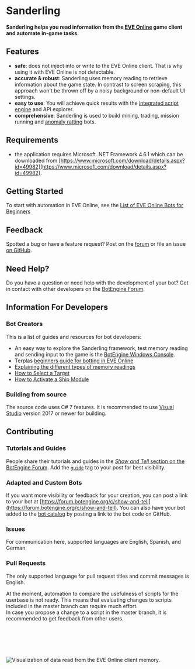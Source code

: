 # Sanderling

**Sanderling helps you read information from the [EVE Online](https://www.eveonline.com) game client and automate in-game tasks.**

## Features

+ **safe**: does not inject into or write to the EVE Online client. That is why using it with EVE Online is not detectable.
+ **accurate & robust**: Sanderling uses memory reading to retrieve information about the game state. In contrast to screen scraping, this approach won't be thrown off by a noisy background or non-default UI settings.
+ **easy to use**: You will achieve quick results with the [integrated script engine](https://github.com/Arcitectus/Sanderling/wiki/Script-Engine) and API explorer.
+ **comprehensive**: Sanderling is used to build mining, trading, mission running and [anomaly ratting](https://github.com/botengine-de/A-Bot) bots.

## Requirements

+ the application requires Microsoft .NET Framework 4.6.1 which can be downloaded from [https://www.microsoft.com/download/details.aspx?id=49982](https://www.microsoft.com/download/details.aspx?id=49982).

## Getting Started

To start with automation in EVE Online, see the [List of EVE Online Bots for Beginners](https://forum.botengine.org/t/list-of-eve-online-bots-for-beginners/629)

## Feedback

Spotted a bug or have a feature request? Post on the [forum](https://forum.botengine.org) or file an issue [on GitHub](https://github.com/Arcitectus/Sanderling/issues).

## Need Help?

Do you have a question or need help with the development of your bot? Get in contact with other developers on the [BotEngine Forum](https://forum.botengine.org).

## Information For Developers

### Bot Creators

This is a list of guides and resources for bot developers:

+ An easy way to explore the Sanderling framework, test memory reading and sending input to the game is the [BotEngine Windows Console](https://to.botengine.org/guide/windows-console).
+ Terplas [beginners guide for botting in EVE Online](https://forum.botengine.org/t/terpla-adventures-or-blog-style-guide-for-begginers/953)
+ [Explaining the different types of memory readings](https://forum.botengine.org/t/sanderling-framework-differences-between-memorymeasurement-memorymeasurementparsed-and-memorymeasurementaccu/1256)
+ [How to Select a Target](https://forum.botengine.org/t/how-to-select-a-target/600)
+ [How to Activate a Ship Module](https://forum.botengine.org/t/how-to-activate-a-ship-module-in-eve-online/602)

### Building from source
The source code uses C# 7 features. It is recommended to use [Visual Studio](https://www.visualstudio.com/) version 2017 or newer for building.

## Contributing

### Tutorials and Guides

People share their tutorials and guides in the [*Show and Tell* section on the BotEngine Forum](https://forum.botengine.org/c/show-and-tell). Add the [`guide`](https://forum.botengine.org/tags/guide) tag to your post for best visibility.

### Adapted and Custom Bots

If you want more visibility or feedback for your creation, you can post a link to your bot at [https://forum.botengine.org/c/show-and-tell](https://forum.botengine.org/c/show-and-tell).
You can also have your bot added to the [bot catalog](https://forum.botengine.org/c/bot-catalog) by posting a link to the bot code on GitHub.

### Issues

For communication here, supported languages are English, Spanish, and German.

### Pull Requests

The only supported language for pull request titles and commit messages is English.

At the moment, automation to compare the usefulness of scripts for the userbase is not ready. This means that evaluating changes to scripts included in the master branch can require much effort.    
In case you propose a change to a script in the master branch, it is recommended to get feedback from other users.


<br><br><br><br>

![Visualization of data read from the EVE Online client memory.](image/uitree.extract.png)
